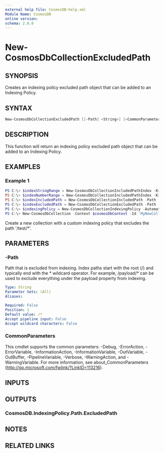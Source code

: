 ```yaml
---
external help file: CosmosDB-help.xml
Module Name: CosmosDB
online version:
schema: 2.0.0
---
```


# New-CosmosDbCollectionExcludedPath

## SYNOPSIS

Creates an indexing policy excluded path object that can be
added to an Indexing Policy.

## SYNTAX

```powershell
New-CosmosDbCollectionExcludedPath [[-Path] <String>] [<CommonParameters>]
```

## DESCRIPTION

This function will return an indexing policy excluded path
object that can be added to an Indexing Policy.

## EXAMPLES

### Example 1

```powershell
PS C:\> $indexStringRange = New-CosmosDbCollectionIncludedPathIndex -Kind Range -DataType String -Precision -1
PS C:\> $indexNumberRange = New-CosmosDbCollectionIncludedPathIndex -Kind Range -DataType Number -Precision -1
PS C:\> $indexIncludedPath = New-CosmosDbCollectionIncludedPath -Path '/*' -Index $indexStringRange, $indexNumberRange
PS C:\> $indexExcludedPath = New-CosmosDbCollectionExcludedPath -Path '/test/*'
PS C:\> $indexingPolicy = New-CosmosDbCollectionIndexingPolicy -Automatic $true -IndexingMode Consistent -IncludedPath $indexIncludedPath -ExcludedPath $indexExcludedPath
PS C:\> New-CosmosDbCollection -Context $cosmosDbContext -Id 'MyNewCollection' -PartitionKey 'account' -IndexingPolicy $indexingPolicy
```

Create a new collection with a custom indexing policy that
excludes the path '/test/*'.

## PARAMETERS

### -Path

Path that is excluded from indexing.
Index paths start with the root (/) and typically end with the * wildcard operator.
For example, /payload/* can be used to exclude everything under the payload property
from indexing.

```yaml
Type: String
Parameter Sets: (All)
Aliases:

Required: False
Position: 1
Default value: /*
Accept pipeline input: False
Accept wildcard characters: False
```

### CommonParameters

This cmdlet supports the common parameters: -Debug, -ErrorAction, -ErrorVariable, -InformationAction, -InformationVariable, -OutVariable, -OutBuffer, -PipelineVariable, -Verbose, -WarningAction, and -WarningVariable.
For more information, see about_CommonParameters (http://go.microsoft.com/fwlink/?LinkID=113216).

## INPUTS

## OUTPUTS

### CosmosDB.IndexingPolicy.Path.ExcludedPath

## NOTES

## RELATED LINKS

